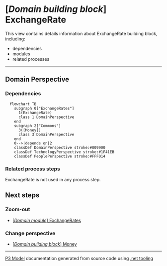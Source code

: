 ﻿
# [*Domain building block*] ExchangeRate

This view contains details information about ExchangeRate building block, including:
- dependencies
- modules
- related processes  

---



## Domain Perspective


### Dependencies

```mermaid
  flowchart TB
    subgraph 0["ExchangeRates"]
      1(ExchangeRate)
      class 1 DomainPerspective
    end
    subgraph 2["Commons"]
      3([Money])
      class 3 DomainPerspective
    end
    0-->|depends on|2
    classDef DomainPerspective stroke:#009900
    classDef TechnologyPerspective stroke:#1F41EB
    classDef PeoplePerspective stroke:#FFF014
```

### Related process steps

ExchangeRate is not used in any process step.  

## Next steps


### Zoom-out

- [[*Domain module*] ExchangeRates](../../../Modules/Sales/ExchangeRates/ExchangeRates.md)

### Change perspective

- [[*Domain building block*] Money](../Commons/Money.md)

---

[P3 Model](https://github.com/P3-model/P3-model) documentation generated from source code using [.net tooling](https://github.com/P3-model/P3-model-dotnet)